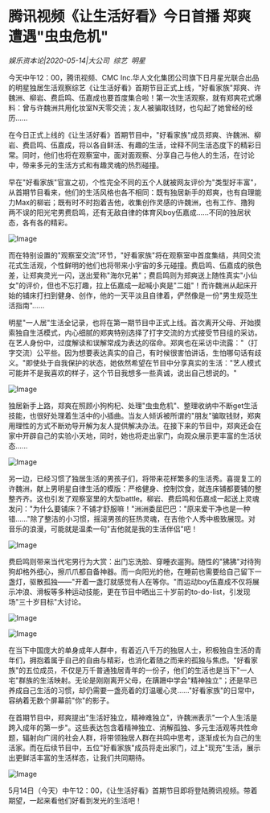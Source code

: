 # 腾讯视频《让生活好看》今日首播 郑爽遭遇"虫虫危机"

*娱乐资本论|2020-05-14|大公司 
                                                综艺 
                                                明星*

今天中午12：00，腾讯视频、CMC Inc.华人文化集团公司旗下日月星光联合出品的明星独居生活观察综艺《让生活好看》首期节目正式上线，"好看家族"郑爽、许魏洲、柳岩、费启鸣、伍嘉成也要首度集合啦！第一次生活观察，就有郑爽花式爆料：曾与许魏洲共用化妆室N天零交流；友人被骗取钱财，也勾起了她曾经的经历......

在今日正式上线的《让生活好看》首期节目中，"好看家族"成员郑爽、许魏洲、柳岩、费启鸣、伍嘉成，将以各自鲜活、有趣的生活，诠释不同生活态度下的精彩日常。同时，他们也将在观察室中，面对面观察、分享自己与他人的生活，在讨论中，带来多元的生活方式和有趣灵魂的热烈碰撞。

早在"好看家族"官宣之初，个性完全不同的五个人就被网友评价为"类型好丰富"，从首期节目看来，他们的生活风格也各不相同：既有独居新手的郑爽，也有自理能力Max的柳岩；既有时不时抱着吉他，收集创作灵感的许魏洲，也有工作、撸狗两不误的阳光宅男费启鸣，还有无敌自律的体育风boy伍嘉成……不同的独居状态，各有各的精彩。

![Image](https://p3.pstatp.com/large/pgc-image/c2ccef766566435380284ca81c406e00)

而在特别设置的"观察室交流"环节，"好看家族"将在观察室中首度集结，共同交流花式生活观，个性鲜明的他们也将带来小宇宙的多元碰撞。费启鸣、伍嘉成的肤色差，让郑爽灵光一闪，送出爱称"海尔兄弟"；费启鸣则为郑爽送上随性真实"小仙女"的评价，但也不忘打趣，拉上伍嘉成一起喊小爽是"二姐"！而许魏洲从起床开始的铺床打扫到健身、创作，他的一天平淡且自律着，俨然像是一份"男生规范生活指南"……

明星"一人居"生活全记录，也将在第一期节目中正式上线。首次离开父母、开始摸索独自生活模式，内心细腻的郑爽特别选择了打字交流的方式接受节目组的采访。在艺人身份中，过度解读和误解常成为表达的宿命。郑爽也在采访中流露："（打字交流）公平些。因为想要表达真实的自己，有时候很害怕讲话，生怕哪句话有歧义。"即使处于自我保护的状态，她依然希望在节目中分享真实的生活："艺人模式可能并不是我喜欢的样子，这个节目我想多一些真诚，说出自己想说的。"

![Image](https://p3.pstatp.com/large/pgc-image/dc67bd76acf04a9e9c201acaf42270b6)

独居新手上路，郑爽在照顾小狗枸杞、处理"虫虫危机"、整理收纳中不断get生活技能，也很好处理着生活中的小插曲。当友人倾诉被所谓的"朋友"骗取钱财，郑爽用理性的方式不断劝导开解为友人提供解决办法。在接下来的节目中，郑爽还会在家中开辟自己的实验小天地，同时，她也将走出家门，向观众展示更丰富的生活状态......

![Image](https://p3.pstatp.com/large/pgc-image/82dca772686b4a22bdba14ede8f08f3b)

另一边，已经习惯了独居生活的男孩子们，将带来花样繁多的生活秀。喜提复工的许魏洲，献上男明星自律生活的模版：严格健身、控制饮食，就连床铺都要铺的整整齐齐。这也引发了观察室里的大型battle。柳岩、费启鸣和伍嘉成一起送上灵魂发问："为什么要铺床？不铺才舒服嘛！"洲洲委屈巴巴："原来爱干净也是一种错……"除了整洁的小习惯，摇滚男孩的狂热灵魂，在吉他个人秀中极致展现。对音乐的浪漫，可能就是温柔一句"吉他就是我的生活伴侣"吧！

![Image](https://p3.pstatp.com/large/pgc-image/333bdc000bd24874abcd9c988738ecd4)

费启鸣则带来当代宅男行为大赏：出门忘洗脸、穿睡衣遛狗。随性的"狒狒"对待狗狗却格外细心，擦爪爪都自备神器。而一向阳光的他，在睡前也需要给自己留下一盏灯，驱散孤独——"开着一盏灯就感觉有人在等你。"而运动boy伍嘉成不仅将展示冲浪、滑板等多种运动技能，更在节目中晒出三十岁前的to-do-list，引发现场"三十岁目标"大讨论。

![Image](https://p3.pstatp.com/large/pgc-image/1ac22de79e014f56958bb69952ae65e9)

![Image](https://p3.pstatp.com/large/pgc-image/bf74f5ccc8c946298a5e1fb65285e8f3)

在当下中国庞大的单身成年人群中，有着近八千万的独居人士，积极独自生活的青年们，拥抱着属于自己的自由与精彩，也消化着随之而来的孤独与焦虑。"好看家族"的五位成员，不仅是万千普通独居青年的一份子，他们的生活也是当下"一人宅"群族的生活映射。无论是刚刚离开父母，在蹒跚中学会"精神独立"；还是早已养成自己生活的习惯，却仍需要一盏亮着的灯温暖心灵……"好看家族"的日常中，容纳着无数个屏幕前"你"的影子。

在首期节目中，郑爽提出"生活好独立，精神难独立"，许魏洲表示"一个人生活是跨入成年的第一步"。这些表达包含着精神独立、消解孤独、多元生活观等共性命题，辐射向广阔的社会人群，将带领独居人群在共鸣中思考，逐渐成长为自己的生活家。而在后续节目中，五位"好看家族"成员将走出家门，过上"现充"生活，展示出更鲜活丰富的生活样态，让我们共同期待。

![Image](https://p3.pstatp.com/large/pgc-image/38777162f7e44e2bbb0e4109a78839b1)

5月14日（今天）中午12：00，《让生活好看》首期节目即将登陆腾讯视频。带着期望，一起来看他们好看到发光的生活吧！

